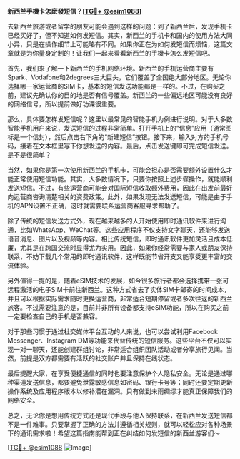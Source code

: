 **新西兰手機卡怎麽發短信？[[TG💪+ @esim1088](https://t.me/s/esim1088)]**

去新西兰旅游或者留学的朋友可能会遇到这样的问题：到了新西兰后，发现手机卡已经买好了，但不知道如何发短信。其实，新西兰的手机卡和国内的使用方法大同小异，只是在操作细节上可能略有不同。如果你正在为如何发短信而烦恼，这篇文章就是为你量身定制的！让我们一起来看看新西兰的手機卡怎么发短信吧。

首先，我们来了解一下新西兰的手机网络环境。新西兰的手机运营商主要有Spark、Vodafone和2degrees三大巨头，它们覆盖了全国绝大部分地区。无论你选择哪一家运营商的SIM卡，基本的短信发送功能都是一样的。不过，在购买之前，建议先确认你的目的地是否有信号覆盖。新西兰的一些偏远地区可能没有良好的网络信号，所以提前做好功课很重要。

那么，具体要怎样发短信呢？这里以最常见的智能手机为例进行说明。对于大多数智能手机用户来说，发送短信的过程非常简单。打开手机上的“信息”应用（通常图标是一个信封），然后点击右下角的“新建短信”按钮。接下来，输入对方的手机号码，接着在文本框里写下你想发送的内容。最后，点击发送键即可完成短信发送。是不是很简单？

当然，如果你是第一次使用新西兰的手机卡，可能会担心是否需要额外设置什么才能正常使用短信功能。其实，大多数情况下，只要你按照上述步骤操作，就能顺利发送短信。不过，有些运营商可能会对国际短信收取额外费用，因此在出发前最好向运营商咨询清楚相关的资费政策。此外，如果发现无法发送短信，可能是由于手机的APN设置不正确，这时就需要联系运营商客服寻求帮助了。

除了传统的短信发送方式外，现在越来越多的人开始使用即时通讯软件来进行沟通，比如WhatsApp、WeChat等。这些应用程序不仅支持文字聊天，还能够发送语音消息、图片以及视频等内容。相比传统短信，即时通讯软件更加灵活且成本低廉，尤其是在跨国交流时显得尤为实用。因此，如果你经常需要与家人或朋友保持联系，不妨下载几个常用的即时通讯软件，这样既能节省开支又能享受更丰富的交流体验。

另外值得一提的是，随着eSIM技术的发展，如今很多旅行者都会选择携带一张可远程激活的电子SIM卡前往新西兰。这种方式省去了实体SIM卡邮寄的时间成本，并且可以根据实际需求随时更换运营商，非常适合短期停留或者多次往返的新西兰旅客。不过需要注意的是，目前并非所有设备都支持eSIM功能，所以在购买之前一定要检查自己的手机是否兼容。

对于那些习惯于通过社交媒体平台互动的人来说，也可以尝试利用Facebook Messenger、Instagram DM等功能来代替传统的短信服务。这些平台不仅可以实现一对一聊天，还能创建群组讨论，非常适合组织团队活动或者分享旅行见闻。当然，前提是双方都需要有活跃的社交账户并且保持在线状态。

最后提醒大家，在享受便捷通信的同时也要注意保护个人隐私安全。无论是通过哪种渠道发送信息，都要避免泄露敏感信息如密码、银行卡号等；同时还要定期更新操作系统及应用程序版本以修补潜在漏洞。只有做到未雨绸缪才能真正保障我们的网络安全。

总之，无论你是想用传统方式还是现代手段与他人保持联系，在新西兰发送短信都不是一件难事。只要掌握了正确的方法并遵循相关规则，就可以轻松应对各种场景下的通讯需求啦！希望这篇指南能帮到正在纠结如何发短信的新西兰游客们～

[[TG💪+ @esim1088](https://t.me/s/esim1088) ![Image](https://i.postimg.cc/4NQfJmqS/Snipaste-2025-05-13-00-14-12.png)]